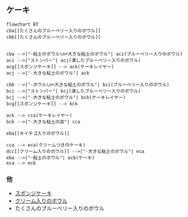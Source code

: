 ## ケーキ
```mermaid
flowchart BT
cba[[たくさんのブルーベリー入りのボウル]]
cbb[[たくさんのブルーベリー入りのボウル]]


cba -->|"-粘土のボウル\n+大きな粘土のボウル"| aci(ブルーベリー入りのボウル)
aci -->|"ストンパー"| acj(潰したブルーベリー入りのボウル)
acg[[スポンジケーキ]] --> ack(ケーキレイヤー)
acj -->|"-大きな粘土のボウル"| ack

cbb -->|"-ボウル\n+大きな粘土のボウル"| bci(ブルーベリー入りのボウル)
bci -->|"ストンパー"| bcj(潰したブルーベリー入りのボウル)
bcj -->|"-大きな粘土のボウル"| bck(ケーキレイヤー)
bcg[[スポンジケーキ]] --> bck

ack --> cca(ケーキレイヤー)
bck -->|"-大きな粘土の皿"| cca

eba[[キイチゴ入りのボウル]]

cca --> eca(クリームつきのケーキ)
dcc[[クリーム入りのボウル]] -->|"-大きな粘土のボウル"| eca
eba -->|"-粘土のボウル"| ecb(ケーキ)
eca --> ecb
```
### 他
* [スポンジケーキ](https://github.com/aya-0p/yah-craft-recipe/blob/main/Sponge-cake.md)
* [クリーム入りのボウル](https://github.com/aya-0p/yah-craft-recipe/blob/main/Cream.md)
* たくさんのブルーベリー入りのボウル
